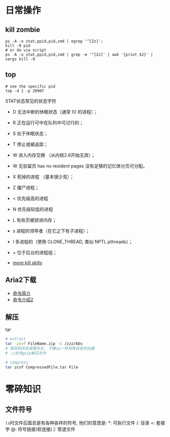# 日常操作
## kill zombie
```shell
ps -A -o stat,ppid,pid,cmd | egrep '^[Zz]';
kill -9 pid
# or do via script
ps -A -o stat,ppid,pid,cmd | grep -e '^[Zz]' | awk '{print $2}' | xargs kill -9

```
## top
```shell
# see the specific pid
top -d 1 -p 29907
```
STAT状态常见的状态字符
- D 无法中断的休眠状态（通常 IO 的进程）；
- R 正在运行可中在队列中可过行的；
- S 处于休眠状态；
- T 停止或被追踪；
- W 进入内存交换  （从内核2.6开始无效）；
- W 无驻留页 has no resident pages 没有足够的记忆体分页可分配。
- X 死掉的进程   （基本很少見）；
- Z 僵尸进程；
- < 优先级高的进程
- N 优先级较低的进程
- L 有些页被锁进内存；
- s 进程的领导者（在它之下有子进程）；
- l 多进程的（使用 CLONE_THREAD, 类似 NPTL pthreads）；
- \+ 位于后台的进程组；

- [more kill skills](https://www.jianshu.com/p/5ab557f8a6bf)

## Aria2下载
- [命令简介](https://blog.csdn.net/gatieme/article/details/44782801)
- [命令介绍2](http://www.yourownlinux.com/2013/10/speed-up-file-downloads-in-linux-using-aria2-download-manager.html)

## 解压
tar
```bash
# extract
tar -zxvf FileName.zip -C /zzz/bbs
# 保存到的目录要存在, 不像cp一样没有会给你创建
# -z支持gzip解压文件

# compress
tar zcvf CompressedFile.tar File
```


# 零碎知识
## 文件符号
`ls`时文件后面总是有各种各样的符号, 他们的意思是:
*: 可执行文件
/: 目录
=: 套接字
@: 符号链接(软连接)
|: 管道文件

